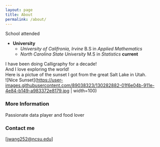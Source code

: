 ```yaml
---
layout: page
title: About
permalink: /about/
---
```

School attended  
  * __University__ 
    - _University of Califronia, Irvine_  B.S in _Applied Mathematics_ 
    - _North Carolina State University_   M.S in _Statistics_ __current__

I have been doing Calligraphy for a decade!  
And I love exploring the world!  
Here is a pictue of the sunset I got from the great Salt Lake in Utah.  
![Nice Sunset](https://user-images.githubusercontent.com/89038323/130282882-01f6e04b-911e-4e84-b149-a983372e8179.jpg | width=100)



### More Information
Passionate data player and food lover 
### Contact me

[jwang252@ncsu.edu]
